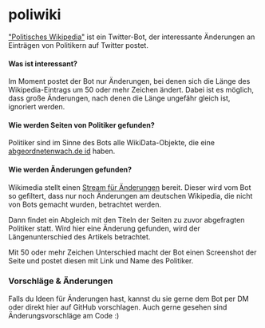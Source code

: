 # poliwiki
["Politisches Wikipedia"](https://twitter.com/politischeswiki) ist ein Twitter-Bot, der interessante Änderungen an Einträgen von Politikern auf Twitter postet.


#### Was ist interessant?
Im Moment postet der Bot nur Änderungen, bei denen sich die Länge des Wikipedia-Eintrags um 50 oder mehr Zeichen ändert. Dabei ist es möglich, dass große Änderungen, nach denen die Länge ungefähr gleich ist, ignoriert werden.

#### Wie werden Seiten von Politiker gefunden?
Politiker sind im Sinne des Bots alle WikiData-Objekte, die eine [abgeordnetenwach.de id](https://www.wikidata.org/wiki/Property:P5355) haben.

#### Wie werden Änderungen gefunden?
Wikimedia stellt einen [Stream für Änderungen](https://wikitech.wikimedia.org/wiki/Event_Platform/EventStreams) bereit. Dieser wird vom Bot so gefiltert, dass nur noch Änderungen am deutschen Wikipedia, die nicht von Bots gemacht wurden, betrachtet werden.

Dann findet ein Abgleich mit den Titeln der Seiten zu zuvor abgefragten Politiker statt. Wird hier eine Änderung gefunden, wird der Längenunterschied des Artikels betrachtet. 

Mit 50 oder mehr Zeichen Unterschied macht der Bot einen Screenshot der Seite und postet diesen mit Link und Name des Politiker.


### Vorschläge & Änderungen
Falls du Ideen für Änderungen hast, kannst du sie gerne dem Bot per DM oder direkt hier auf GitHub vorschlagen. Auch gerne gesehen sind Änderungsvorschläge am Code :)

